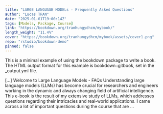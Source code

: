 ```yaml
---
title: "LARGE LANGUAGE MODELs - Frequently Asked Questions"
author: "Lucas TRAN"
date: "2025-01-01T19:00:14Z"
tags: [Models, Package, Course]
link: "https://bookdown.org/tranhungydhcm/mybook/"
length_weight: "11.4%"
cover: "https://bookdown.org/tranhungydhcm/mybook/assets/cover1.png"
repo: "rstudio/bookdown-demo"
pinned: false
---
```


<p>This is a minimal example of using the bookdown package to write a book. The HTML output format for this example is bookdown::gitbook, set in the _output.yml file.</p> [...] Welcome to Large Language Models - FAQs Understanding large language models (LLMs) has become crucial for researchers and engineers working in the dynamic and always changing field of artificial intelligence. This e-book is the result of my extensive study of LLMs, which addresses questions regarding their intricacies and real-world applications. I came across a lot of important questions during the course that are ...

